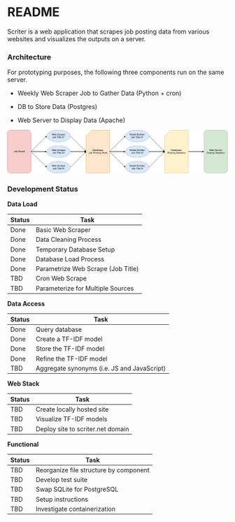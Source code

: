 # README

Scriter is a web application that scrapes job posting data from various
websites and visualizes the outputs on a server.


### Architecture

For prototyping purposes, the following three components run on the
same server.

* Weekly Web Scraper Job to Gather Data (Python + cron)

* DB to Store Data (Postgres)

* Web Server to Display Data (Apache)

![Visual of Architecture](scriter_overview.png)

### Development Status

**Data Load**

| Status  | Task |
|---|---|
| Done | Basic Web Scraper |
| Done | Data Cleaning Process |
| Done | Temporary Database Setup |
| Done | Database Load Process |
| Done | Parametrize Web Scrape (Job Title) |
| TBD | Cron Web Scrape |
| TBD | Parameterize for Multiple Sources |


**Data Access**

| Status  | Task |
|---|---|
| Done | Query database |
| Done | Create a TF-IDF model |
| Done | Store the TF-IDF model |
| Done | Refine the TF-IDF model |
| TBD | Aggregate synonyms (i.e. JS and JavaScript) |


**Web Stack**

| Status  | Task |
|---|---|
| TBD | Create locally hosted site |
| TBD | Visualize TF-IDF models |
| TBD | Deploy site to scriter.net domain |


**Functional**

| Status  | Task |
|---|---|
| TBD | Reorganize file structure by component |
| TBD | Develop test suite |
| TBD | Swap SQLite for PostgreSQL |
| TBD | Setup instructions |
| TBD | Investigate containerization |
